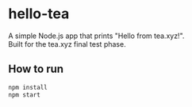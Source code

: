 # hello-tea

A simple Node.js app that prints "Hello from tea.xyz!".  
Built for the tea.xyz final test phase.

## How to run

```bash
npm install
npm start

